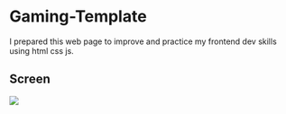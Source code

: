 # Gaming-Template
I prepared this web page to improve and practice my frontend dev skills using html css js.

<h2> Screen</h2>

![](Tab-Game-Warrior.gif)
